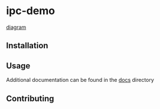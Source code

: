 # ipc-demo
[diagram]("docs/diagram.png")
  
## Installation

## Usage

Additional documentation can  be found in the [docs](./docs) directory

## Contributing



